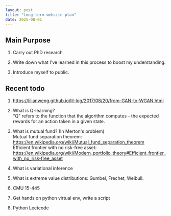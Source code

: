 ```yaml
---
layout: post
title: "Long-term website plan"
date: 2025-08-01
---
```


## Main Purpose

1. Carry out PhD research

2. Write down what I've learned in this process to boost my understanding.

3. Introduce myself to public. 

## Recent todo

1. https://lilianweng.github.io/lil-log/2017/08/20/from-GAN-to-WGAN.html 

2. What is Q-learning?<br>
"Q" refers to the function that the algorithm computes - the expected rewards for an action taken in a given state.

3. What is mutual fund? (In Merton's problem)<br>
Mutual fund separation theorem: https://en.wikipedia.org/wiki/Mutual_fund_separation_theorem <br>
Efficient frontier with no risk-free asset: https://en.wikipedia.org/wiki/Modern_portfolio_theory#Efficient_frontier_with_no_risk-free_asset

4. What is variational inference

5. What is extreme value distributions: Gumbel, Frechet, Weibull. 

6. CMU 15-445

7. Get hands on python virtual env, write a script

8. Python Leetcode